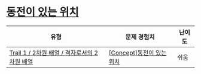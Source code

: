 # [동전이 있는 위치](https://www.codetree.ai/trails/complete/curated-cards/intro-Where-coins-are-located)

|유형|문제 경험치|난이도|
|---|---|---|
|[Trail 1 / 2차원 배열 / 격자로서의 2차원 배열](https://www.codetree.ai/trail-info/novice-low/)|[[Concept]동전이 있는 위치](https://www.codetree.ai/trails/complete/curated-cards/intro-Where-coins-are-located/)|쉬움|

